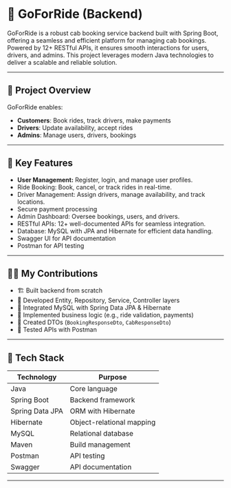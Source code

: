 # 🚖 GoForRide (Backend)

GoForRide is a robust cab booking service backend built with Spring Boot, offering a seamless and efficient platform for managing cab bookings. Powered by 12+ RESTful APIs, it ensures smooth interactions for users, drivers, and admins. This project leverages modern Java technologies to deliver a scalable and reliable solution.

---

## 🚀 Project Overview

GoForRide enables:
- **Customers**: Book rides, track drivers, make payments
- **Drivers**: Update availability, accept rides
- **Admins**: Manage users, drivers, bookings

---

## 🧠 Key Features

- **User Management:** Register, login, and manage user profiles.
- Ride Booking: Book, cancel, or track rides in real-time.
- Driver Management: Assign drivers, manage availability, and track locations.
- Secure payment processing
- Admin Dashboard: Oversee bookings, users, and drivers.
- RESTful APIs: 12+ well-documented APIs for seamless integration.
- Database: MySQL with JPA and Hibernate for efficient data handling.
- Swagger UI for API documentation
- Postman for API testing

---

## 👨‍💻 My Contributions

- 🏗️ Built backend from scratch
- 🔄 Developed Entity, Repository, Service, Controller layers
- 🔌 Integrated MySQL with Spring Data JPA & Hibernate
- 🔐 Implemented business logic (e.g., ride validation, payments)
- 🔄 Created DTOs (`BookingResponseDto`, `CabResponseDto`)
- 🧪 Tested APIs with Postman
  
---

## 🔨 Tech Stack

| Technology      | Purpose                           |
|-----------------|-----------------------------------|
| Java            | Core language                    |
| Spring Boot     | Backend framework                |
| Spring Data JPA | ORM with Hibernate               |
| Hibernate       | Object-relational mapping        |
| MySQL           | Relational database              |
| Maven           | Build management                 |
| Postman         | API testing                      |
| Swagger         | API documentation                |

---
